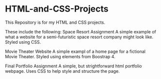 # HTML-and-CSS-Projects
This Repository is for my HTML and CSS projects.

These include the following:
Space Resort Assignment
A simple example of what a website for a semi-futuristic space resort company might look like. Styled using CSS.

Movie Theater Website
A simple exampl of a home page for a fictional Movie Theater. Styled using elements from Boostrap 4.

Final Portfolio Assignment 
A simple, but strightforward html portfolio webpage. Uses CSS to help style and structure the page.
